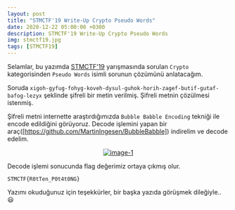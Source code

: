 ```yaml
---
layout: post
title: "STMCTF'19 Write-Up Crypto Pseudo Words"
date: 2020-12-22 05:00:00 +0300
description: STMCTF'19 Write-Up Crypto Pseudo Words
img: stmctf19.jpg
tags: [STMCTF19]
---
```

Selamlar, bu yazımda [STMCTF'19] yarışmasında sorulan `Crypto` kategorisinden `Pseudo Words` isimli sorunun çözümünü anlatacağım.

Soruda `xigoh-gyfug-fohyg-koveh-dysul-guhok-horih-zagef-butif-gutaf-bafog-lezyx` şeklinde şifreli bir metin verilmiş. Şifreli metnin çözülmesi istenmiş.

Şifreli metni internette araştırdığımızda `Bubble Babble Encoding` tekniği ile encode edildiğini görüyoruz. Decode işlemini yapan bir araç([https://github.com/MartinIngesen/BubbleBabble]) indirelim ve decode edelim.

<center>
  <div>
      <a class="example-image-link" href="{{site.baseurl}}/assets/img/stmctf-01.png" data-lightbox="example-1"><img class="example-image" src="{{site.baseurl}}/assets/img/stmctf-01.png" alt="image-1" /></a>
	</div>
</center>

Decode işlemi sonucunda flag değerimiz ortaya çıkmış olur.

```
STMCTF{R0tTen_P0t4t0NG}
```

Yazımı okuduğunuz için teşekkürler, bir başka yazıda görüşmek dileğiyle.. :smiley:

[STMCTF'19]: https://ctfonline.stm.com.tr/
[https://github.com/MartinIngesen/BubbleBabble]: https://github.com/MartinIngesen/BubbleBabble





